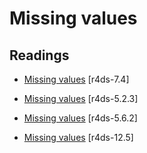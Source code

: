 # Missing values



## Readings

  * [Missing values](http://r4ds.had.co.nz/exploratory-data-analysis.html#missing-values-2) [r4ds-7.4]

  * [Missing values](http://r4ds.had.co.nz/transform.html#missing-values) [r4ds-5.2.3]

  * [Missing values](http://r4ds.had.co.nz/transform.html#missing-values-1) [r4ds-5.6.2]

  * [Missing values](http://r4ds.had.co.nz/tidy-data.html#missing-values-3) [r4ds-12.5]



